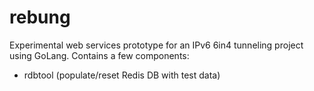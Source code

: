 rebung
======

Experimental web services prototype for an IPv6 6in4 tunneling project using GoLang. Contains a few components:
- rdbtool (populate/reset Redis DB with test data)
